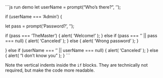 \`\`\`js run demo let userName = prompt(“Who’s there?”, ’’);

if (userName === ‘Admin’) {

let pass = prompt(‘Password?’, ’’);

if (pass === ‘TheMaster’) { alert( ‘Welcome!’ ); } else if (pass === ’’ || pass === null) { alert( ‘Canceled’ ); } else { alert( ‘Wrong password’ ); }

} else if (userName === ’’ || userName === null) { alert( ‘Canceled’ ); } else { alert( “I don’t know you” ); } \`\`\`

Note the vertical indents inside the `if` blocks. They are technically not required, but make the code more readable.
